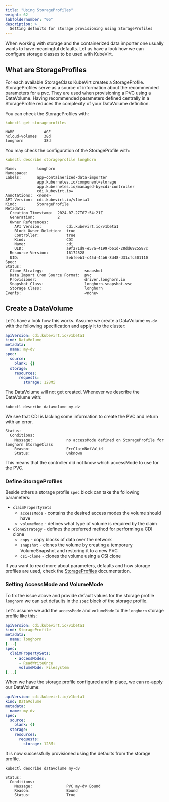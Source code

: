 ```yaml
---
title: "Using StorageProfiles"
weight: 62
labfoldernumber: "06"
description: >
  Setting defaults for storage provisioning using StorageProfiles
---
```


When working with storage and the containerized data importer one usually wants to have meaningful defaults. Let us have a look
how we can configure storage classes to be used with KubeVirt.


## What are StorageProfiles

For each available StorageClass KubeVirt creates a StorageProfile. StorageProfiles serve as a source of information about
the recommended parameters for a pvc. They are used when provisioning a PVC using a DataVolume. Having recommended parameters
defined centrally in a StorageProfile reduces the complexity of your DataVolume definition.

You can check the StorageProfiles with:
```yaml
kubectl get storageprofiles
```
```
NAME             AGE
hcloud-volumes   38d
longhorn         38d
```

You may check the configuration of the StorageProfile with:
```yaml
kubectl describe storageprofile longhorn
```
```
Name:         longhorn
Namespace:    
Labels:       app=containerized-data-importer
              app.kubernetes.io/component=storage
              app.kubernetes.io/managed-by=cdi-controller
              cdi.kubevirt.io=
Annotations:  <none>
API Version:  cdi.kubevirt.io/v1beta1
Kind:         StorageProfile
Metadata:
  Creation Timestamp:  2024-07-27T07:54:21Z
  Generation:          2
  Owner References:
    API Version:           cdi.kubevirt.io/v1beta1
    Block Owner Deletion:  true
    Controller:            true
    Kind:                  CDI
    Name:                  cdi
    UID:                   a9f271d9-e57a-4199-b61d-28dd6925587c
  Resource Version:        16172528
  UID:                     5ebfeeb1-c45d-44b6-8d48-d31cfc501110
Spec:
Status:
  Clone Strategy:                  snapshot
  Data Import Cron Source Format:  pvc
  Provisioner:                     driver.longhorn.io
  Snapshot Class:                  longhorn-snapshot-vsc
  Storage Class:                   longhorn
Events:                            <none>
```


## Create a DataVolume

Let's have a look how this works. Assume we create a DataVolume `my-dv` with the following specification and apply it to the cluster:
```yaml
apiVersion: cdi.kubevirt.io/v1beta1
kind: DataVolume
metadata:
  name: my-dv
spec:
  source:
    blank: {}
  storage:
    resources:
      requests:
        storage: 128Mi
```

The DataVolume will not get created. Whenever we describe the DataVolume with:
```bash
kubectl describe datavolume my-dv
```

We see that CDI is lacking some information to create the PVC and return with an error.
```
Status:
  Conditions:
    Message:               no accessMode defined on StorageProfile for longhorn StorageClass
    Reason:                ErrClaimNotValid
    Status:                Unknown
```

This means that the controller did not know which accessMode to use for the PVC.


### Define StorageProfiles

Beside others a storage profile `spec` block can take the following parameters:

* `claimPropertySets`
  * `accessMode` - contains the desired access modes the volume should have
  * `volumeMode` - defines what type of volume is required by the claim
* `cloneStrategy` - defines the preferred method for performing a CDI clone
  * `copy` - copy blocks of data over the network
  * `snapshot` - clones the volume by creating a temporary VolumeSnapshot and restoring it to a new PVC
  * `csi-clone` - clones the volume using a CSI clone

If you want to read more about parameters, defaults and how storage profiles are used, check the [StorageProfiles](https://github.com/kubevirt/containerized-data-importer/blob/main/doc/storageprofile.md#parameters) documentation.


### Setting AccessMode and VolumeMode

To fix the issue above and provide default values for the storage profile `longhorn` we can set defaults in the `spec`
block of the storage profile.

Let's assume we add the `accessMode` and `volumeMode` to the `longhorn` storage profile like this:
```yaml
apiVersion: cdi.kubevirt.io/v1beta1
kind: StorageProfile
metadata:
  name: longhorn
[...]
spec:
  claimPropertySets:
    - accessModes:
      - ReadWriteOnce
      volumeMode: Filesystem
[...]
```

When we have the storage profile configured and in place, we can re-apply our DataVolume:
```yaml
apiVersion: cdi.kubevirt.io/v1beta1
kind: DataVolume
metadata:
  name: my-dv
spec:
  source:
    blank: {}
  storage:
    resources:
      requests:
        storage: 128Mi
```

It is now successfully provisioned using the defaults from the storage profile.
```bash
kubectl describe datavolume my-dv
```
```
Status:
  Conditions:
    Message:               PVC my-dv Bound
    Reason:                Bound
    Status:                True
```
